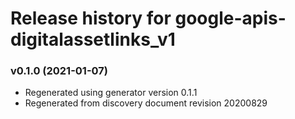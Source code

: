 # Release history for google-apis-digitalassetlinks_v1

### v0.1.0 (2021-01-07)

* Regenerated using generator version 0.1.1
* Regenerated from discovery document revision 20200829

